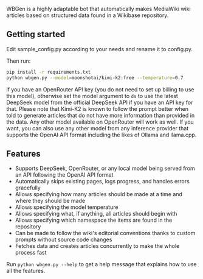 WBGen is a highly adaptable bot that automatically makes MediaWiki wiki articles based on structured data found in a Wikibase repository.

## Getting started
Edit sample_config.py according to your needs and rename it to config.py.

Then run:
```Bash
pip install -r requirements.txt
python wbgen.py --model=moonshotai/kimi-k2:free --temperature=0.7
```
if you have an OpenRouter API key (you do not need to set up billing to use this model), otherwise set the model argument to ``ds`` to use the latest DeepSeek model from the official DeepSeek API if you have an API key for that. Please note that Kimi-K2 is known to follow the prompt better when told to generate articles that do not have more information than provided in the data. Any other model available on OpenRouter will work as well. If you want, you can also use any other model from any inference provider that supports the OpenAI API format including the likes of Ollama and llama.cpp.

## Features
* Supports DeepSeek, OpenRouter, or any local model being served from an API following the OpenAI API format
* Automatically skips existing pages, logs progress, and handles errors gracefully
* Allows specifying how many articles should be made at a time and where they should be made
* Allows specifying the model temperature
* Allows specifying what, if anything, all articles should begin with
* Allows specifying which namespace the items are found in the repository
* Can be made to follow the wiki's editorial conventions thanks to custom prompts without source code changes
* Fetches data and creates articles concurrently to make the whole process fast

Run ``python wbgen.py --help`` to get a help message that explains how to use all the features.

